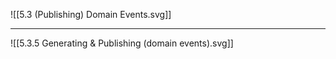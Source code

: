 ![[5.3 (Publishing) Domain Events.svg]]

---
![[5.3.5 Generating & Publishing (domain events).svg]]
